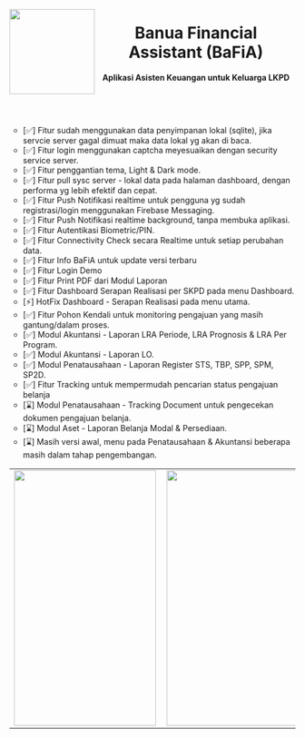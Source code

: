<p><img src="https://github.com/user-attachments/assets/ecb0faba-bdcf-4ce0-abe1-3a178897d054" width="150" height="150" align="left" /></p>
<h1 align="center">Banua Financial Assistant (BaFiA)</h1>
<p align="center"><strong>Aplikasi Asisten Keuangan untuk Keluarga LKPD</strong></p>
<p align="center">&nbsp;</p>
<p align="center">&nbsp;</p>
<ul style="list-style-type: circle;">
<li>[✅] Fitur sudah menggunakan data penyimpanan lokal (sqlite), jika servcie server gagal dimuat maka data lokal yg akan di baca.</li>
<li>[✅] Fitur login menggunakan captcha meyesuaikan dengan security service server.</li>
<li>[✅] Fitur penggantian tema, Light &amp; Dark mode.</li>
<li>[✅] Fitur pull sysc server - lokal data pada halaman dashboard, dengan performa yg lebih efektif dan cepat.</li>
<li>[✅] Fitur Push Notifikasi realtime untuk pengguna yg sudah registrasi/login menggunakan Firebase Messaging.</li>
<li>[✅] Fitur Push Notifikasi realtime background, tanpa membuka aplikasi.</li>
<li>[✅] Fitur Autentikasi Biometric/PIN.</li>
<li>[✅] Fitur Connectivity Check secara Realtime untuk setiap perubahan data.</li>
<li>[✅] Fitur Info BaFiA untuk update versi terbaru</li>
<li>[✅] Fitur Login Demo</li>
<li>[✅] Fitur Print PDF dari Modul Laporan</li>
<li>[✅] Fitur Dashboard Serapan Realisasi per SKPD pada menu Dashboard.</li>
<li>[⚡] HotFix Dashboard - Serapan Realisasi pada menu utama.</li>
<li>[✅] Fitur Pohon Kendali untuk monitoring pengajuan yang masih gantung/dalam proses.</li>
<li>[✅] Modul Akuntansi - Laporan LRA Periode, LRA Prognosis & LRA Per Program.</li>
<li>[✅] Modul Akuntansi - Laporan LO.</li>
<li>[✅] Modul Penatausahaan - Laporan Register STS, TBP, SPP, SPM, SP2D.</li>
<li>[✅] Fitur Tracking untuk mempermudah pencarian status pengajuan belanja</li>
<li>[⌛] Modul Penatausahaan - Tracking Document untuk pengecekan dokumen pengajuan belanja.</li>
<li>[⌛] Modul Aset - Laporan Belanja Modal & Persediaan.</li>
<li>[⌛] Masih versi awal, menu pada Penatausahaan & Akuntansi beberapa masih dalam tahap pengembangan.</li>
</ul>
<table style="width: 100%; border-collapse: collapse; border-style: hidden; margin-left: auto; margin-right: auto;" border="0">
<tbody>
<tr>
<td style="width: 25%;"><img style="float: right;" src="https://github.com/user-attachments/assets/5ff480b0-cd7a-4b44-996b-a379437d63af" width="250" height="450" align="left" /></td>
<td style="width: 25%;"><img style="float: left;" src="https://github.com/user-attachments/assets/86a3a7aa-d5c4-4a52-90bc-61a52d5f529a" width="250" height="450" align="left" /></td>
</tr>
</tbody>
</table>
<p>&nbsp;</p>
<p>&nbsp;</p>
